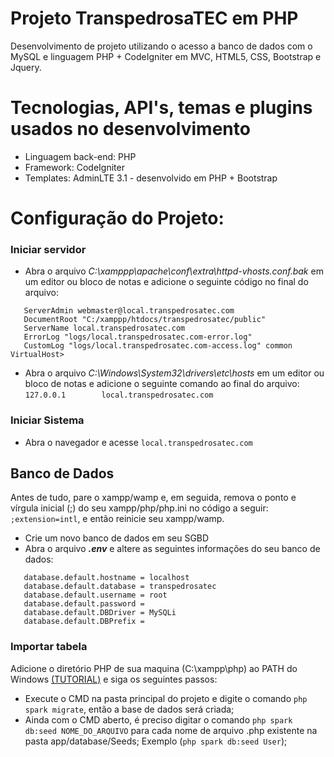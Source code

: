  
# Projeto TranspedrosaTEC em PHP
Desenvolvimento de projeto utilizando o acesso a banco de dados com o MySQL e linguagem PHP + CodeIgniter em MVC, HTML5, CSS, Bootstrap e Jquery.

# Tecnologias, API's, temas e plugins usados no desenvolvimento
- Linguagem back-end: PHP
- Framework: CodeIgniter
- Templates: AdminLTE 3.1 - desenvolvido em PHP + Bootstrap

# Configuração do Projeto:
### Iniciar servidor
 - Abra o arquivo _C:\xamppp\apache\conf\extra\httpd-vhosts.conf.bak_ em um editor ou bloco de notas e adicione o seguinte código no final do arquivo:
 ```<VirtualHost *:80>
    ServerAdmin webmaster@local.transpedrosatec.com
    DocumentRoot "C:/xamppp/htdocs/transpedrosatec/public"
    ServerName local.transpedrosatec.com
    ErrorLog "logs/local.transpedrosatec.com-error.log"
    CustomLog "logs/local.transpedrosatec.com-access.log" common
VirtualHost>
```
- Abra o arquivo _C:\Windows\System32\drivers\etc\hosts_ em um editor ou bloco de notas e adicione o seguinte comando ao final do arquivo:
```127.0.0.1  		local.transpedrosatec.com```
### Iniciar Sistema
 - Abra o navegador e acesse `local.transpedrosatec.com`
## Banco de Dados
   Antes de tudo, pare o xampp/wamp e, em seguida, remova o ponto e vírgula inicial (;) do seu xampp/php/php.ini no código a seguir:
   `;extension=intl`,
   e então reinicie seu xampp/wamp.
 - Crie um novo banco de dados em seu SGBD
 - Abra o arquivo **_.env_** e altere as seguintes informações do seu banco de dados:
```
   database.default.hostname = localhost
   database.default.database = transpedrosatec
   database.default.username = root
   database.default.password = 
   database.default.DBDriver = MySQLi
   database.default.DBPrefix =
```
### Importar tabela
Adicione o diretório PHP de sua maquina (C:\xampp\php) ao PATH do Windows [(TUTORIAL)](https://knowledge.autodesk.com/pt-br/support/navisworks-products/troubleshooting/caas/sfdcarticles/sfdcarticles/PTB/Adding-folder-path-to-Windows-PATH-environment-variable.html) e siga os seguintes passos:
 - Execute o CMD na pasta principal do projeto e digite o comando `php spark migrate`, então a base de dados será criada;
 - Ainda com o CMD aberto, é preciso digitar o comando `php spark db:seed NOME_DO_ARQUIVO` para cada nome de arquivo .php existente na pasta app/database/Seeds;
Exemplo (`php spark db:seed User`);
